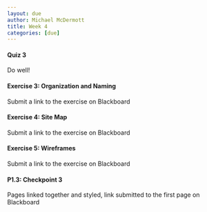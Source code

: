 ```yaml
---
layout: due
author: Michael McDermott
title: Week 4
categories: [due]
---
```

#### Quiz 3
Do well!

#### Exercise 3: Organization and Naming
Submit a link to the exercise on Blackboard

#### Exercise 4: Site Map
Submit a link to the exercise on Blackboard

#### Exercise 5: Wireframes
Submit a link to the exercise on Blackboard

#### P1.3: Checkpoint 3
Pages linked together and styled, link submitted to the first page on Blackboard
